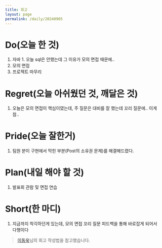 ```yaml
---
title: 회고
layout: page
permalink: /daily/20240905
---
```


# Do(오늘 한 것)
1. 자바 1. 오늘 sql은 안했는데 그 이유가 모의 면접 때문에..
2. 모의 면접 
3. 프로젝트 마무리

# Regret(오늘 아쉬웠던 것, 깨달은 것)
1. 오늘은 모의 면접이 핵심이였는데, 주 질문은 대비를 잘 했는데 꼬리 질문에.. 이게 참..

# Pride(오늘 잘한거)
1. 팀원 분이 구현에서 막힌 부분(Post의 소유권 문제)를 해결해드렸다.

# Plan(내일 해야 할 것)
1. 발표회 관람 및 면접 연습

# Short(한 마디)
1. 지금까지 착각하던게 있는데, 모의 면접 꼬리 질문 피드백을 통해 바로잡게 되어서 다행이다

> [이동욱](https://dongwooklee96.github.io/)님의 회고 작성법을 참고했습니다.